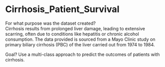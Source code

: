 # Cirrhosis_Patient_Survival

For what purpose was the dataset created?  
Cirrhosis results from prolonged liver damage, leading to extensive scarring, often due to conditions like hepatitis or chronic alcohol consumption. The data provided is sourced from a Mayo Clinic study on primary biliary cirrhosis (PBC) of the liver carried out from 1974 to 1984.

Goal?
Use a multi-class approach to predict the outcomes of patients with cirrhosis.
